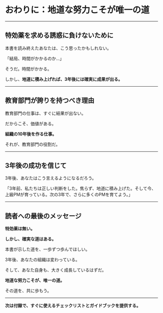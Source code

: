 # おわりに：地道な努力こそが唯一の道

---

## 特効薬を求める誘惑に負けないために

本書を読み終えたあなたは、こう思ったかもしれない。

「結局、時間がかかるのか...」

そうだ。時間がかかる。

しかし、**地道に積み上げれば、3年後には確実に成果が出る。**

---

## 教育部門が誇りを持つべき理由

教育部門の仕事は、すぐに結果が出ない。

だからこそ、価値がある。

**組織の10年後を作る仕事。**

それが、教育部門の役割だ。

---

## 3年後の成功を信じて

3年後、あなたはこう言えるようになるだろう。

「3年前、私たちは正しい判断をした。焦らず、地道に積み上げた。そして今、上級PMが育っている。次の3年で、さらに多くのPMを育てよう。」

---

## 読者への最後のメッセージ

**特効薬は無い。**

**しかし、確実な道はある。**

本書が示した道を、一歩ずつ歩んでほしい。

3年後、あなたの組織は変わっている。

そして、あなた自身も、大きく成長しているはずだ。

**地道な努力こそが、唯一の道。**

その道を、共に歩もう。

---

**次は付録で、すぐに使えるチェックリストとガイドブックを提供する。**
